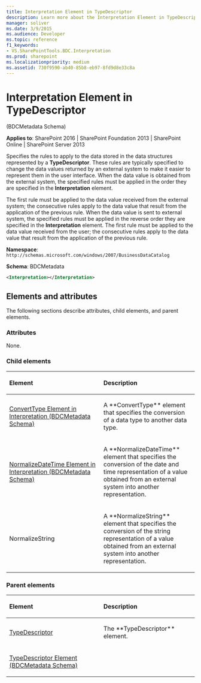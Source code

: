 ```yaml
---
title: Interpretation Element in TypeDescriptor
description: Learn more about the Interpretation Element in TypeDescriptor.
manager: soliver
ms.date: 3/9/2015
ms.audience: Developer
ms.topic: reference
f1_keywords:
- VS.SharePointTools.BDC.Interpretation
ms.prod: sharepoint
ms.localizationpriority: medium
ms.assetid: 730f9590-ab40-85b8-eb97-8fd9d8e33c8a
---
```


# Interpretation Element in TypeDescriptor 

(BDCMetadata Schema)

**Applies to**: SharePoint 2016 | SharePoint Foundation 2013 | SharePoint Online | SharePoint Server 2013

Specifies the rules to apply to the data stored in the data structures represented by a **TypeDescriptor**. These rules are typically specified to change the data values returned by an external system to make it easier to represent them in the user interface. When the data value is obtained from the external system, the specified rules must be applied in the order they are specified in the **Interpretation** element. 

The first rule must be applied to the data value received from the external system; the consecutive rules apply to the data value that result from the application of the previous rule. When the data value is sent to external system, the specified rules must be applied in the reverse order they are specified in the **Interpretation** element. The first rule must be applied to the data value received from the user; the consecutive rules apply to the data value that result from the application of the previous rule.

**Namespace**: `http://schemas.microsoft.com/windows/2007/BusinessDataCatalog`

**Schema**: BDCMetadata

```XML
<Interpretation></Interpretation>
```

## Elements and attributes

The following sections describe attributes, child elements, and parent elements.

### Attributes

None.

### Child elements

<table>
<colgroup>
<col width="50%" />
<col width="50%" />
</colgroup>
<thead>
<tr class="header">
<th align="left"><p>Element</p></th>
<th align="left"><p>Description</p></th>
</tr>
</thead>
<tbody>
<tr class="odd">
<td align="left"><p><span><a href="converttype-element-in-interpretation-bdcmetadata-schema.md">ConvertType Element in Interpretation (BDCMetadata Schema)</a></span></p></td>
<td align="left"><p>A **ConvertType** element that specifies the conversion of a data type to another data type.</p></td>
</tr>
<tr class="even">
<td align="left"><p><span><a href="normalizedatetime-element-in-interpretation-bdcmetadata-schema.md">NormalizeDateTime Element in Interpretation (BDCMetadata Schema)</a></span></p></td>
<td align="left"><p>A **NormalizeDateTime** element that specifies the conversion of the date and time representation of a value obtained from an external system into another representation.</p></td>
</tr>
<tr class="odd">
<td align="left"><p>NormalizeString</p></td>
<td align="left"><p>A **NormalizeString** element that specifies the conversion of the string representation of a value obtained from an external system into another representation.</p></td>
</tr>
</tbody>
</table>

### Parent elements

<table>
<colgroup>
<col width="50%" />
<col width="50%" />
</colgroup>
<thead>
<tr class="header">
<th align="left"><p>Element</p></th>
<th align="left"><p>Description</p></th>
</tr>
</thead>
<tbody>
<tr class="odd">
<td align="left"><p><a href="https://msdn.microsoft.com/library/30e38d7f-af18-20ec-45ab-0bece071ce67.aspx">TypeDescriptor</a></p></td>
<td align="left"><p>The **TypeDescriptor** element.</p></td>
</tr>
<tr class="even">
<td align="left"><p><span><a href="typedescriptor-element-bdcmetadata-schema.md">TypeDescriptor Element (BDCMetadata Schema)</a></span></p></td>
<td align="left"></td>
</tr>
</tbody>
</table>








